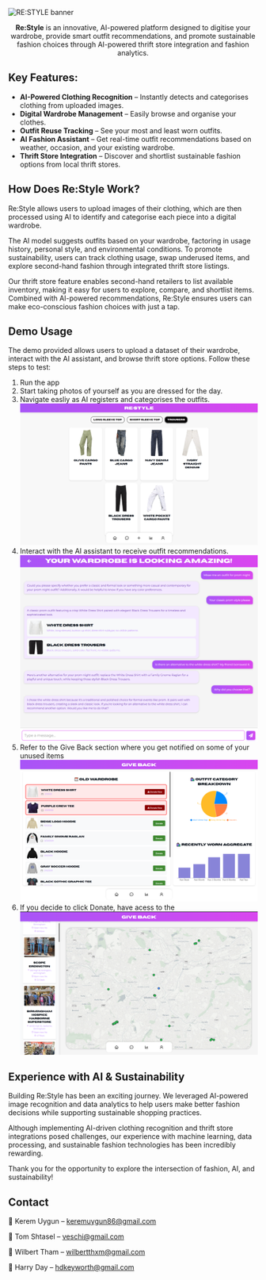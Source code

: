 ![RE:STYLE banner](https://i.imgur.com/TgwRLSL.png)

<p align="center">
<strong>Re:Style</strong> is an innovative, AI-powered platform designed to digitise your wardrobe, provide smart outfit recommendations, and promote sustainable fashion choices through AI-powered thrift store integration and fashion analytics.
</p>

## Key Features:

- **AI-Powered Clothing Recognition** – Instantly detects and categorises clothing from uploaded images.
- **Digital Wardrobe Management** – Easily browse and organise your clothes.
- **Outfit Reuse Tracking** – See your most and least worn outfits.
- **AI Fashion Assistant** – Get real-time outfit recommendations based on weather, occasion, and your existing wardrobe.
- **Thrift Store Integration** – Discover and shortlist sustainable fashion options from local thrift stores.

## How Does Re:Style Work?

Re:Style allows users to upload images of their clothing, which are then processed using AI to identify and categorise each piece into a digital wardrobe.

The AI model suggests outfits based on your wardrobe, factoring in usage history, personal style, and environmental conditions. To promote sustainability, users can track clothing usage, swap underused items, and explore second-hand fashion through integrated thrift store listings.

Our thrift store feature enables second-hand retailers to list available inventory, making it easy for users to explore, compare, and shortlist items. Combined with AI-powered recommendations, Re:Style ensures users can make eco-conscious fashion choices with just a tap.

## Demo Usage

The demo provided allows users to upload a dataset of their wardrobe, interact with the AI assistant, and browse thrift store options. Follow these steps to test:

1. Run the app
2. Start taking photos of yourself as you are dressed for the day.
3. Navigate easliy as AI registers and categorises the outfits.
![alt text](./readme_images/UI.png)
4. Interact with the AI assistant to receive outfit recommendations.
![alt text](./readme_images/AI_Chat.png)
5. Refer to the Give Back section where you get notified on some of your unused items
![alt text](./readme_images/Giveback.png)
6. If you decide to click Donate, have acess to the
![alt text](./readme_images/Map.png)

## Experience with AI & Sustainability

Building Re:Style has been an exciting journey. We leveraged AI-powered image recognition and data analytics to help users make better fashion decisions while supporting sustainable shopping practices.

Although implementing AI-driven clothing recognition and thrift store integrations posed challenges, our experience with machine learning, data processing, and sustainable fashion technologies has been incredibly rewarding.

Thank you for the opportunity to explore the intersection of fashion, AI, and sustainability!

## Contact

👤 Kerem Uygun – keremuygun86@gmail.com

👤 Tom Shtasel – veschi@gmail.com

👤 Wilbert Tham – wilbertthxm@gmail.com

👤 Harry Day – hdkeyworth@gmail.com


